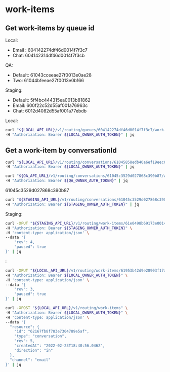 # work-items

## Get work-items by queue id

Local:

* Email : 604142274df46d0014f7f3c7
* Chat: 604142314df46d0014f7f3cb

QA:

* Default: 61043cceeae27f0013e0ae28
* Two: 61044bfeeae27f0013e0b166

Staging:

* Default: 5ff4bc444315ea0013b81862
* Email: 600f22c52d55af001a76963c
* Chat: 6012d4082d55af001a77ebdb

Local:

```bash
curl "${LOCAL_API_URL}/v1/routing/queues/604142274df46d0014f7f3c7/work-items" \
-H "Authorization: Bearer ${LOCAL_OWNER_AUTH_TOKEN}" | jq
```

## Get a work-item by conversationId

```bash
curl "${LOCAL_API_URL}/v1/routing/conversations/61045858edb40a6ef19eec67/work-items/active" \
-H "Authorization: Bearer ${LOCAL_OWNER_AUTH_TOKEN}" | jq
```

```bash
curl "${QA_API_URL}/v1/routing/conversations/61045c3529d027868c390b87/work-items/active" \
-H "Authorization: Bearer ${QA_OWNER_AUTH_TOKEN}" | jq
```
61045c3529d027868c390b87

```bash
curl "${STAGING_API_URL}/v1/routing/conversations/61045c3529d027868c390b87/work-items/active" \
-H "Authorization: Bearer ${STAGING_OWNER_AUTH_TOKEN}" | jq
```

Staging:

```bash
curl -XPUT "${STAGING_API_URL}/v1/routing/work-items/61e0498b69173e0014a1d3fa?routerSync=true&syncType=snoozed" \
-H "Authorization: Bearer ${STAGING_OWNER_AUTH_TOKEN}" \
-H 'content-type: application/json' \
--data '{
    "rev": 4,
    "paused": true
}' | jq
```

:

```bash
curl -XPUT "${LOCAL_API_URL}/v1/routing/work-items/61953b42d9e28903f17a8e72?routerSync=true&syncType=snoozed" \
-H "Authorization: Bearer ${LOCAL_OWNER_AUTH_TOKEN}" \
-H 'content-type: application/json' \
--data '{
    "rev": 3,
    "paused": true
}' | jq
```

```bash
curl -XPOST "${LOCAL_API_URL}/v1/routing/work-items" \
-H "Authorization: Bearer ${LOCAL_OWNER_AUTH_TOKEN}" \
-H 'content-type: application/json' \
--data '{
  "resource": {
    "id": "62167fb8f783e7304789e5af",
    "type": "conversation",
    "rev": 5,
    "createdAt": "2022-02-23T18:40:56.046Z",
    "direction": "in"
  },
  "channel": "email"
}' | jq
```

